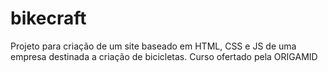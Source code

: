 # bikecraft
Projeto para criação de um site baseado em HTML, CSS e JS de uma empresa destinada a criação de bicicletas. Curso ofertado pela ORIGAMID
